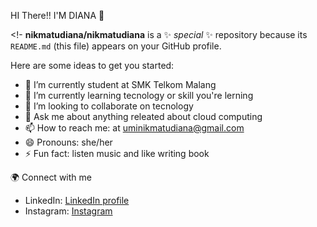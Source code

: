 HI There!! I'M DIANA 👋

<!-
**nikmatudiana/nikmatudiana** is a ✨ _special_ ✨ repository because its `README.md` (this file) appears on your GitHub profile.

Here are some ideas to get you started:

- 🔭 I’m currently student at SMK Telkom Malang
- 🌱 I’m currently learning tecnology or skill you're lerning
- 👯 I’m looking to collaborate on tecnology
- 💬 Ask me about anything releated about cloud computing
- 📫 How to reach me: at uminikmatudiana@gmail.com
- 😄 Pronouns: she/her
- ⚡ Fun fact: listen music and like writing book

 🌍 Connect with me

- LinkedIn: [LinkedIn profile](https://www.linkedin.com/in/umi-diana-a9b36b2b6)
- Instagram: [Instagram](https://www.instagram.com/nnkmtu.diana/)


